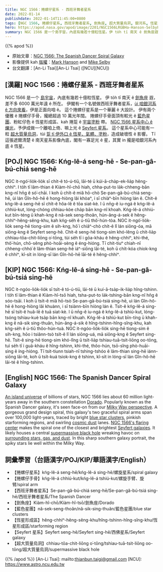 ```yaml
---
title: NGC 1566：捲螺仔星系 - 西班牙舞者星系
date: 2022-01-14
publishdate: 2022-01-14T11:45:00+0800
tags: [NGC 1566, 捲螺仔星系, 西班牙舞者星系, 劍魚座, 超大質量烏洞, 銀河系, 恆星形成區, 藍色星團, 捲螺仔手骨, Seyfert 星系]
hero: https://apod.nasa.gov/apod/image/2201/NGC1566LRGBHa-Hanson-SelbyFinal1024.jpg
summary: NGC 1566 是一个島宇宙，內底有幾若十億粒恆星。伊 to̍h tī 南天 ê 劍魚座遐，差不多 6000 萬光年遠 ê 所在。
---
```


{{% apod %}}

- 原始文章：[NGC 1566: The Spanish Dancer Spiral Galaxy](https://apod.nasa.gov/apod/ap220114.html)
- 影像提供 kah [版權][copyright]：[Mark Hanson](https://www.hansonastronomy.com/) and [Mike Selby](https://www.facebook.com/masterdarksastro/)
- 台文翻譯：[An-Li Tsai][An-Li Tsai] ([NCU][NCU])

## [漢羅] NGC 1566：捲螺仔星系 - 西班牙舞者星系
NGC 1566 是一个 [島宇宙][An island universe]，內底有幾若十億粒恆星。
伊 to̍h tī 南天 ê [劍魚座][Dorado] 遐，差不多 6000 萬光年遠 ê 所在。
伊閣有一个名號做西班牙舞者星系，[ùi 咱銀河系 ê 方向來看][Milky Way perspective]，伊是正面向咱 ê。
這个捲螺仔星系是一个華麗 ê 大設計。
伊有兩个優雅 ê 捲螺仔手骨，攏總超過 10 萬光年闊。
捲螺仔手骨面頂有較光 ê [藍色星團][blue star clusters]、粉紅仔色 ê 恆星形成區、kah 捲踅 ê [宇宙塗粉][cosmic dust] 帶。
[NGC 1566 星系中心 ê 爍光][NGC 1566's flaring center]，予伊成做一个離咱上倚、嘛上光 ê [Seyfert 星系][Seyfert galaxies]。
這个星系中心可能有一粒 [超大質量烏洞][supermassive black hole]，tùi [踅 tī 伊外口 ê 恆星、氣體、塗粉][surrounding stars, gas, and dust]，造成破壞性 ê 影響。
Tī 這張遮爾清楚 ê 南天星系影像內底，閣有一寡足光 ê 星，其實 in 攏是咱銀河系內底 ê 恆星。

## [POJ] NGC 1566: Kńg-lê-á seng-hē - Se-pan-gâ-bú-chiá seng-hē
NGC it-ngó͘-lio̍k-lio̍k sī chi̍t-ê tó-ú-tiū, lāi-té ū kúi-ā-cha̍p-ek-lia̍p hêng-chhiⁿ.
I to̍h tī lâm-thian ê Kiàm-hî-chō hiah, chha-put-to la̍k-chheng-bān kng-nî hn̄g ê só͘-chāi.
I koh ū chi̍t-ê miâ hō-chò Se-pan-gâ-bú-chiá seng-hē, ùi lán Gîn-hô-hē ê hong-hiòng lâi khòaⁿ, i sī chiàⁿ-bīn hiòng lán ê.
Chit-ê kńg-lê-á seng-hē sī chi̍t-ê hôa-lē ê tōa siat-kè.
I ū nn̄g-ê iu-ngá ê kńg-lê-á chhiú-kut, lóng-chóng chhiau-kòe cha̍p bān kng-nî khoah.
Kńg-lê-á chhiú-kut bīn-téng ū khah-kng ê nâ-sek seng-thoân, hún-âng-á-sek ê hêng-chhiⁿ-hêng-sêng-khu, kah kńg-se̍h ê ú-tiū thô͘-hún-tòa.
NGC it-ngó͘-lio̍k-lio̍k seng-hē tiong-sim ê sih-kng, hō͘ i chiâⁿ-chò chi̍t-ê lî lán siōng-óa, mā siōng-kng ê Seyfert seng-hē.
Chit-ê seng-hē tiong-sim khó-lêng ū chi̍t-lia̍p chhiau-tōa-chit-liōng o͘-tōng, tùi se̍h tī i gōa-kháu ê hêng-chhiⁿ, khì-thé, thô͘-hún, chō-sêng phò-hoāi-sèng ê éng-hióng.
Tī chit-tiuⁿ chiah-nī chheng-chhó͘ ê lâm-thian seng-hē iáⁿ-siōng lāi-té, koh ū chi̍t-kóa chiok-kng ê chhiⁿ, kî-si̍t in lóng-sī lán Gîn-hô-hē lāi-té ê hêng-chhiⁿ.


## [KIP] NGC 1566: Kńg-lê-á sing-hē - Se-pan-gâ-bú-tsiá sing-hē
NGC it-ngóo-lio̍k-lio̍k sī tsi̍t-ê tó-ú-tiū, lāi-té ū kuí-ā-tsa̍p-ik-lia̍p hîng-tshinn.
I to̍h tī lâm-thian ê Kiàm-hî-tsō hiah, tsha-put-to la̍k-tshing-bān kng-nî hn̄g ê sóo-tsāi.
I koh ū tsi̍t-ê miâ hō-tsò Se-pan-gâ-bú-tsiá sing-hē, uì lán Gîn-hô-hē ê hong-hiòng lâi khuànn, i sī tsiànn-bīn hiòng lán ê.
Tsit-ê kńg-lê-á sing-hē sī tsi̍t-ê huâ-lē ê tuā siat-kè.
I ū nn̄g-ê iu-ngá ê kńg-lê-á tshiú-kut, lóng-tsóng tshiau-kuè tsa̍p bān kng-nî khuah.
Kńg-lê-á tshiú-kut bīn-tíng ū khah-kng ê nâ-sik sing-thuân, hún-âng-á-sik ê hîng-tshinn-hîng-sîng-khu, kah kńg-se̍h ê ú-tiū thôo-hún-tuà.
NGC it-ngóo-lio̍k-lio̍k sing-hē tiong-sim ê sih-kng, hōo i tsiânn-tsò tsi̍t-ê lî lán siōng-uá, mā siōng-kng ê Seyfert sing-hē.
Tsit-ê sing-hē tiong-sim khó-lîng ū tsi̍t-lia̍p tshiau-tuā-tsit-liōng oo-tōng, tuì se̍h tī i guā-kháu ê hîng-tshinn, khì-thé, thôo-hún, tsō-sîng phò-huāi-sìng ê íng-hióng.
Tī tsit-tiunn tsiah-nī tshing-tshóo ê lâm-thian sing-hē iánn-siōng lāi-té, koh ū tsi̍t-kuá tsiok-kng ê tshinn, kî-si̍t in lóng-sī lán Gîn-hô-hē lāi-té ê hîng-tshinn.

## [English] NGC 1566: The Spanish Dancer Spiral Galaxy
[An island universe][An island universe] of billions of stars, NGC 1566 lies about 60 million light-years away in the southern constellation [Dorado][Dorado].
Popularly known as the Spanish Dancer galaxy, it's seen face-on from our [Milky Way perspective][Milky Way perspective].
A gorgeous grand design spiral, this galaxy's two graceful spiral arms span over 100,000 light-years, traced by bright [blue star clusters][blue star clusters], pinkish starforming regions, and swirling [cosmic dust][cosmic dust] lanes.
[NGC 1566's flaring center][NGC 1566's flaring center] makes the spiral one of the closest and brightest [Seyfert galaxies][Seyfert galaxies].
It likely houses a central [supermassive black hole][supermassive black hole] wreaking havoc on [surrounding stars, gas, and dust][surrounding stars, gas, and dust].
In this sharp southern galaxy portrait, the spiky stars lie well within the Milky Way.

## 詞彙學習（台語漢字/POJ/KIP/華語漢字/English）
- 【捲螺仔星系】kńg-lê-á seng-hē/kńg-lê-á sing-hē/螺旋星系/spiral galaxy
- 【捲螺仔手骨】kńg-lê-á chhiú-kut/kńg-lê-á tshiú-kut/螺旋手臂、旋臂/spiral arm
- 【西班牙舞者星系】Se-pan-gâ-bú-chiá seng-hē/Se-pan-gâ-bú-tsiá sing-hē/西班牙舞者星系/The Spanish Dancer
- 【劍魚座】Kiàm-hî-chō/Kiàm-hî-tsō/劍魚座/Dorado
- 【藍色星團】nâ-sek-seng-thoân/nâ-sik-sing-thuân/藍色星團/blue star clusters
- 【恆星形成區】hêng-chhiⁿ-hêng-sêng-khu/hîng-tshinn-hîng-sîng-khu/恆星形成區/starforming region
- 【Seyfert 星系】Seyfert seng-hē/Seyfert sing-hē/西佛星系/Seyfert galaxy
- 【超大質量烏洞】chhiau-tōa-chit-liōng o͘-tōng/tshiau-tuā-tsit-liōng oo-tōng/超大質量烏洞/supermassive black hole


{{% /apod %}}
[An-Li Tsai]: mailto:thianbun.taigi@gmail.com
[NCU]: https://www.astro.ncu.edu.tw

[copyright]: https://apod.nasa.gov/apod/fap/lib/about_apod.html#srapply

[An island universe]:http://nedwww.ipac.caltech.edu/level5/March02/Gordon/Gordon2.html
[Dorado]:https://arxiv.org/abs/2009.14731
[Milky Way perspective]:https://esahubble.org/images/potw1422a/
[blue star clusters]:https://apod.nasa.gov/apod/ap990402.html
[cosmic dust]:https://www.spitzer.caltech.edu/image/sig05-013-ngc-1566
[NGC 1566's flaring center]:http://adsabs.harvard.edu/abs/2019MNRAS.483L..88P
[Seyfert galaxies]:https://en.wikipedia.org/wiki/Seyfert_galaxy
[supermassive black hole]:https://apod.nasa.gov/apod/ap181203.html
[surrounding stars, gas, and dust]:https://apod.nasa.gov/apod/ap190427.html
